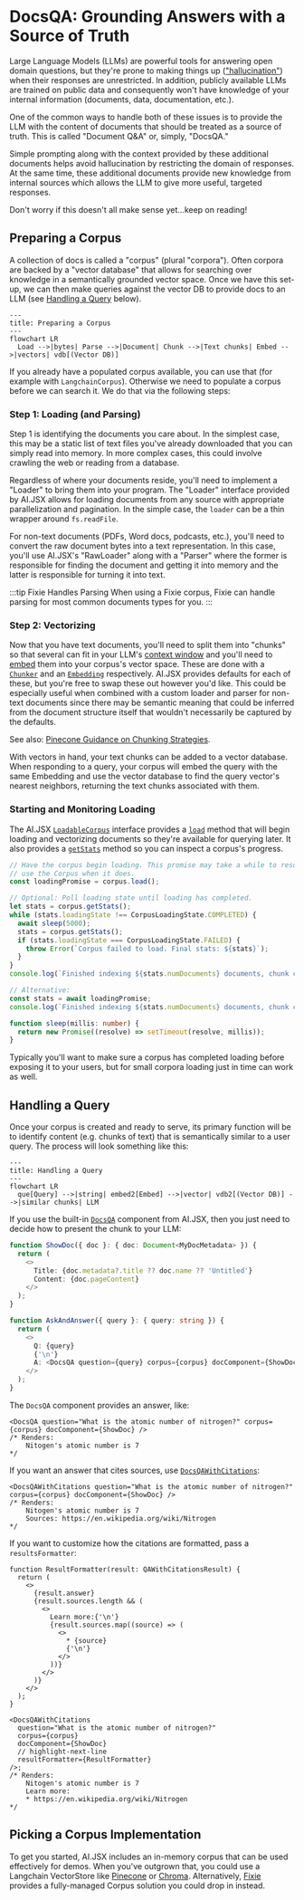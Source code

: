 # DocsQA: Grounding Answers with a Source of Truth

Large Language Models (LLMs) are powerful tools for answering open domain questions, but they're prone to making things up (["hallucination"](<https://en.wikipedia.org/wiki/Hallucination_(artificial_intelligence)>)) when their responses are unrestricted. In addition, publicly available LLMs are trained on public data and consequently won't have knowledge of your internal information (documents, data, documentation, etc.).

One of the common ways to handle both of these issues is to provide the LLM with the content of documents that should be treated as a source of truth. This is called "Document Q&A" or, simply, "DocsQA."

Simple prompting along with the context provided by these additional documents helps avoid hallucination by restricting the domain of responses. At the same time, these additional documents provide new knowledge from internal sources which allows the LLM to give more useful, targeted responses.

Don't worry if this doesn't all make sense yet...keep on reading!

## Preparing a Corpus

A collection of docs is called a "corpus" (plural "corpora"). Often corpora are backed by a "vector database" that allows for searching over knowledge in a semantically grounded vector space. Once we have this set-up, we can then make queries against the vector DB to provide docs to an LLM (see [Handling a Query](#handling-a-query) below).

```mermaid
---
title: Preparing a Corpus
---
flowchart LR
  Load -->|bytes| Parse -->|Document| Chunk -->|Text chunks| Embed -->|vectors| vdb[(Vector DB)]
```

If you already have a populated corpus available, you can use that (for example with `LangchainCorpus`).
Otherwise we need to populate a corpus before we can search it. We do that via the following steps:

### Step 1: Loading (and Parsing)

Step 1 is identifying the documents you care about. In the simplest case, this may be a static list of text files you've already downloaded that you can simply read into memory. In more complex cases, this could involve crawling the web or reading from a database.

Regardless of where your documents reside, you'll need to implement a "Loader" to bring them into your program. The "Loader" interface provided by AI.JSX allows for loading documents from any source with appropriate parallelization and pagination. In the simple case, the `loader` can be a thin wrapper around `fs.readFile`.

For non-text documents (PDFs, Word docs, podcasts, etc.), you'll need to convert the raw document bytes into a text representation. In this case, you'll use AI.JSX's "RawLoader" along with a "Parser" where the former is responsible for finding the document and getting it into memory and the latter is responsible for turning it into text.

:::tip Fixie Handles Parsing
When using a Fixie corpus, Fixie can handle parsing for most common documents types for you.
:::

### Step 2: Vectorizing

Now that you have text documents, you'll need to split them into "chunks" so that several can fit in your LLM's [context window](../ai-newcomers.md#context-window) and you'll need to [embed](../ai-newcomers.md#semantic-similarity-embeddings) them into your corpus's vector space. These are done with a [`Chunker`](../api/modules/ai_jsx.batteries_docs#chunker) and an [`Embedding`](../api/interfaces/ai_jsx.batteries_docs.Embedding.md) respectively. AI.JSX provides defaults for each of these, but you're free to swap these out however you'd like. This could be especially useful when combined with a custom loader and parser for non-text documents since there may be semantic meaning that could be inferred from the document structure itself that wouldn't necessarily be captured by the defaults.

See also: [Pinecone Guidance on Chunking Strategies](https://www.pinecone.io/learn/chunking-strategies/).

With vectors in hand, your text chunks can be added to a vector database. When responding to a query, your corpus will embed the query with the same Embedding and use the vector database to find the query vector's nearest neighbors, returning the text chunks associated with them.

### Starting and Monitoring Loading

The AI.JSX [`LoadableCorpus`](../api/classes/ai_jsx.batteries_docs.LoadableCorpus) interface provides a [`load`](../api/classes/ai_jsx.batteries_docs.LoadableCorpus#load) method that will begin loading and vectorizing documents so they're available for querying later. It also provides a [`getStats`](../api/classes/ai_jsx.batteries_docs.LoadableCorpus#getstats) method so you can inspect a corpus's progress.

```typescript
// Have the corpus begin loading. This promise may take a while to resolve, but we'll be ready to
// use the Corpus when it does.
const loadingPromise = corpus.load();

// Optional: Poll loading state until loading has completed.
let stats = corpus.getStats();
while (stats.loadingState !== CorpusLoadingState.COMPLETED) {
  await sleep(5000);
  stats = corpus.getStats();
  if (stats.loadingState === CorpusLoadingState.FAILED) {
    throw Error(`Corpus failed to load. Final stats: ${stats}`);
  }
}
console.log(`Finished indexing ${stats.numDocuments} documents, chunk count=${stats.numChunks}`);

// Alternative:
const stats = await loadingPromise;
console.log(`Finished indexing ${stats.numDocuments} documents, chunk count=${stats.numChunks}`);

function sleep(millis: number) {
  return new Promise((resolve) => setTimeout(resolve, millis));
}
```

Typically you'll want to make sure a corpus has completed loading before exposing it to your users, but for small corpora loading just in time can work as well.

## Handling a Query

Once your corpus is created and ready to serve, its primary function will be to identify content (e.g. chunks of text) that is semantically similar to a user query. The process will look something like this:

```mermaid
---
title: Handling a Query
---
flowchart LR
  que[Query] -->|string| embed2[Embed] -->|vector| vdb2[(Vector DB)] -->|similar chunks| LLM
```

If you use the built-in [`DocsQA`](../api/modules/ai_jsx.batteries_docs.md#docsqa) component from AI.JSX, then you just need to decide how to present the chunk to your LLM:

```typescript
function ShowDoc({ doc }: { doc: Document<MyDocMetadata> }) {
  return (
    <>
      Title: {doc.metadata?.title ?? doc.name ?? 'Untitled'}
      Content: {doc.pageContent}
    </>
  );
}

function AskAndAnswer({ query }: { query: string }) {
  return (
    <>
      Q: {query}
      {'\n'}
      A: <DocsQA question={query} corpus={corpus} docComponent={ShowDoc} />
    </>
  );
}
```

The `DocsQA` component provides an answer, like:

```tsx
<DocsQA question="What is the atomic number of nitrogen?" corpus={corpus} docComponent={ShowDoc} />
/* Renders:
    Nitogen's atomic number is 7
*/
```

If you want an answer that cites sources, use [`DocsQAWithCitations`](../api/modules/ai_jsx.batteries_docs.md#docsqawithcitations):

```tsx
<DocsQAWithCitations question="What is the atomic number of nitrogen?" corpus={corpus} docComponent={ShowDoc} />
/* Renders:
    Nitogen's atomic number is 7
    Sources: https://en.wikipedia.org/wiki/Nitrogen
*/
```

If you want to customize how the citations are formatted, pass a `resultsFormatter`:

```tsx
function ResultFormatter(result: QAWithCitationsResult) {
  return (
    <>
      {result.answer}
      {result.sources.length && (
        <>
          Learn more:{'\n'}
          {result.sources.map((source) => (
            <>
              * {source}
              {'\n'}
            </>
          ))}
        </>
      )}
    </>
  );
}

<DocsQAWithCitations
  question="What is the atomic number of nitrogen?"
  corpus={corpus}
  docComponent={ShowDoc}
  // highlight-next-line
  resultFormatter={ResultFormatter}
/>;
/* Renders:
    Nitogen's atomic number is 7
    Learn more:
    * https://en.wikipedia.org/wiki/Nitrogen
*/
```

## Picking a Corpus Implementation

To get you started, AI.JSX includes an in-memory corpus that can be used effectively for demos. When you've outgrown that, you could use a Langchain VectorStore like [Pinecone](https://www.pinecone.io/) or [Chroma](https://www.trychroma.com/). Alternatively, [Fixie](https://www.fixie.ai) provides a fully-managed Corpus solution you could drop in instead.
